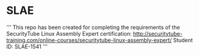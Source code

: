 # SLAE
'''
This repo has been created for completing the requirements of the SecurityTube Linux Assembly Expert certification:
http://securitytube-training.com/online-courses/securitytube-linux-assembly-expert/ 
Student ID: SLAE-1541
'''